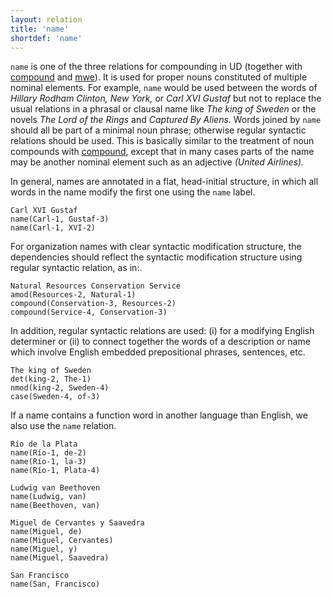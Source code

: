 ```yaml
---
layout: relation
title: 'name'
shortdef: 'name'
---
```


`name` is one of the three relations for compounding in UD (together
with [compound]() and [mwe]()).
It is used for proper nouns constituted of multiple nominal
elements. For example, `name` would be used between the words of
_Hillary Rodham Clinton, New York,_ or _Carl XVI Gustaf_ but not to
replace the usual relations in a phrasal or clausal name like _The
king of Sweden_ or the novels _The Lord of the Rings_ and _Captured By
Aliens._
Words joined by `name` should all be part of a minimal noun phrase;
otherwise regular syntactic relations should be used.  This is
basically similar to the treatment of noun compounds with
[compound](), except that in many cases parts of the name may be
another nominal element such as an adjective _(United Airlines)._

In general, names are annotated in a flat, head-initial structure, in
which all words in the name modify the first one using the `name`
label.

~~~ sdparse
Carl XVI Gustaf
name(Carl-1, Gustaf-3)
name(Carl-1, XVI-2)
~~~

For organization names with clear syntactic modification structure, the dependencies should reflect the syntactic modification structure using regular syntactic relation, as in:.

~~~ sdparse
Natural Resources Conservation Service
amod(Resources-2, Natural-1)
compound(Conservation-3, Resources-2)
compound(Service-4, Conservation-3)
~~~

In addition, regular syntactic relations are used:
(i) for a modifying English determiner or
(ii) to connect together the words of a description or name which involve English embedded prepositional phrases, sentences, etc.

~~~ sdparse
The king of Sweden
det(king-2, The-1)
nmod(king-2, Sweden-4)
case(Sweden-4, of-3)
~~~



If a name contains a function word in another language than English, we also use the `name` relation.

~~~ sdparse
Río de la Plata
name(Río-1, de-2)
name(Río-1, la-3)
name(Río-1, Plata-4)
~~~

~~~ sdparse
Ludwig van Beethoven
name(Ludwig, van)
name(Beethoven, van)

~~~

~~~ sdparse
Miguel de Cervantes y Saavedra
name(Miguel, de)
name(Miguel, Cervantes)
name(Miguel, y)
name(Miguel, Saavedra)
~~~

~~~ sdparse
San Francisco
name(San, Francisco)
~~~
